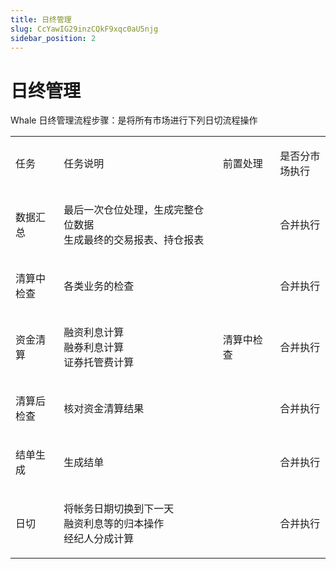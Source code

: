 ```yaml
---
title: 日终管理
slug: CcYawIG29inzCQkF9xqc0aU5njg
sidebar_position: 2
---
```



# 日终管理

Whale 日终管理流程步骤：是将所有市场进行下列日切流程操作

<table>
<colgroup>
<col width="124"/>
<col width="468"/>
<col width="153"/>
<col width="131"/>
</colgroup>
<tbody>
<tr>
<td><p>任务</p></td><td><p>任务说明</p></td><td><p>前置处理</p></td><td><p>是否分市场执行</p></td></tr>
<tr>
<td><p>数据汇总</p></td><td><p>最后一次仓位处理，生成完整仓位数据<br/>生成最终的交易报表、持仓报表</p></td><td></td><td><p>合并执行</p></td></tr>
<tr>
<td><p>清算中检查</p></td><td><p>各类业务的检查</p></td><td></td><td><p>合并执行</p></td></tr>
<tr>
<td><p>资金清算</p></td><td><p>融资利息计算<br/>融券利息计算<br/>证券托管费计算</p></td><td><p>清算中检查</p></td><td><p>合并执行</p></td></tr>
<tr>
<td><p>清算后检查</p></td><td><p>核对资金清算结果</p></td><td></td><td><p>合并执行</p></td></tr>
<tr>
<td><p>结单生成</p></td><td><p>生成结单</p></td><td></td><td><p>合并执行</p></td></tr>
<tr>
<td><p>日切</p></td><td><p>将帐务日期切换到下一天<br/>融资利息等的归本操作<br/>经纪人分成计算</p></td><td></td><td><p>合并执行</p></td></tr>
</tbody>
</table>

